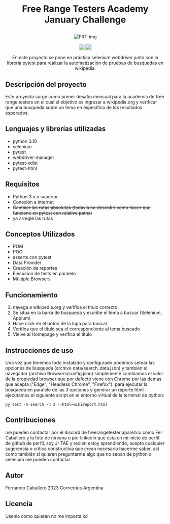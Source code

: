 
<h1>
<p align="center">
  Free Range Testers Academy January Challenge
</p>
</h1>
<p align="center">
  <img src="https://img-c.udemycdn.com/user/200_H/69063786_13e8_4.jpg" alt="FRT-img">
</p>

<div style="display: flex; justify-content: center; flex-direction: row">
      <img src="https://cdn4.iconfinder.com/data/icons/logos-and-brands/512/267_Python_logo-512.png" style="width: 20px;">
      <img src="https://cdn4.iconfinder.com/data/icons/logos-and-brands/512/267_Python_logo-512.png" style="width: 20px;">
</div>


<p align="center">
  En este proyecto se pone en práctica selenium webdriver junto con la libreria pytest para realizar la automatización de pruebas de busquedas en wikipedia.
</p>

## Descripción del proyecto

Este proyecto surge como primer desafío mensual para la academia de free range testers en el cual el objetivo es ingresar a wikipedia.org y verificar que una busqueda sobre un tema en especifico de los resultados esperados.

## Lenguajes y librerías utilizadas
- python 3.10
- selenium
- pytest
- webdriver-manager
- pytest-xdist
- pytest-html

## Requisitos

- Python 3.x o superior
- Conexión a internet
- ~~Cambiar las rutas absolutas (todavia no descubrí como hacer que funcione en pytest con relative paths)~~
- ya arregle las rutas

## Conceptos Utilizados
- POM
- POO
- asserts con pytest
- Data Provider
- Creación de reportes
- Ejecucion de tests en paralelo
- Múltiple Browsers

## Funcionamiento

1) navega a wikipedia.org y verifica el título correcto
2) Se situa en la barra de busqueda y escribe el tema a buscar (Selenium, Appium)
3) Hace click en el boton de la lupa para buscar 
4) Verifica que el título sea el correspondiente al tema buscado
5) Vielve al Homepage y verifica el título

## Instrucciones de uso

Una vez que tenemos todo instalado y configurado podemos setear las opciones de busqueda (archivo data/search_data.json) y también el navegador (archivo Browsers/config.json) 
simplemente cambiamos el valor de la propiedad browser que por defecto viene con Chrome por las demas que acepta ("Edge", "Headless Chrome", "Firefox").
para ejecutar la búsqueda en paralelo de las 3 opciones y generar un reporte html ejecutamos el siguiente script en el entorno virtual de la terminal de python:

```
py.test -m search -n 3 --html=wikireport.html
```
## Contribuciones

me pueden contactar por el discord de freerangetester aparezco como Fer Caballero y la foto de nirvana o por linkedin que esta en mi inicio de perfil de github  de perfil, soy Jr TAE y recién estoy aprendiendo, 
acepto cualquier sugerencia o crítica constructiva que crean necesario hacerme saber, así como también si quieren preguntarme algo que no sepan de python o selenium 
me pueden contactar  

## Autor

Fernando Caballero 2023 Corrientes Argentina

## Licencia

Usenla como quieran no me importa xd
